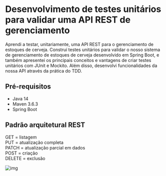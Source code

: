 # Desenvolvimento de testes unitários para validar uma API REST de gerenciamento
Aprendi a testar, unitariamente, uma API REST para o gerenciamento de estoques de cerveja. Construí testes unitários para validar o nosso sistema de gerenciamento de estoques de cerveja desenvolvido em Spring Boot, e também apresentei os principais conceitos e vantagens de criar testes unitários com JUnit e Mockito. Além disso, desenvolvi funcionalidades da nossa API através da prática do TDD.

## Pré-requisitos
- Java 14
- Maven 3.6.3
- Spring Boot 

## Padrão arquitetural REST
GET = listagem <br>
PUT = atualização completa <br>
PATCH = atualização parcial em dados <br>
POST = criação <br>
DELETE = exclusão <br>

![img](https://user-images.githubusercontent.com/72028645/130327252-04c173a7-7de5-4779-8199-54865e17feef.png)
